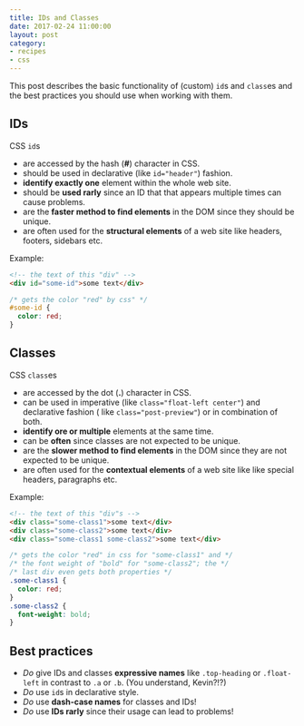 ```yaml
---
title: IDs and Classes
date: 2017-02-24 11:00:00
layout: post
category:
- recipes
- css
---
```


This post describes the basic functionality of (custom) `id`s and `class`es and the best
practices you should use when working with them.
<!-- more -->

## IDs

CSS `id`s
* are accessed by the hash (**#**) character in CSS.
* should be used in declarative (like `id="header"`) fashion.
* **identify exactly one** element within the whole web site.
* should be **used rarly** since an ID that that appears multiple times can cause problems.
* are the **faster method to find elements** in the DOM since they should be unique.
* are often used for the **structural elements** of a web site like headers, footers, sidebars etc.

Example:

```html
<!-- the text of this "div" -->
<div id="some-id">some text</div>
```

```css
/* gets the color "red" by css" */
#some-id {
  color: red;
}
```


## Classes

CSS `class`es
* are accessed by the dot (**.**) character in CSS.
* can be used in imperative (like `class="float-left center"`) and declarative fashion (
  like `class="post-preview"`) or in combination of both.
* **identify ore or multiple** elements at the same time.
* can be **often** since classes are not expected to be unique.
* are the **slower method to find elements** in the DOM since they are not expected to be unique.
* are often used for the **contextual elements** of a web site like like special headers, paragraphs etc.

Example:

```html
<!-- the text of this "div"s -->
<div class="some-class1">some text</div>
<div class="some-class2">some text</div>
<div class="some-class1 some-class2">some text</div>
```

```css
/* gets the color "red" in css for "some-class1" and */
/* the font weight of "bold" for "some-class2"; the */
/* last div even gets both properties */
.some-class1 {
  color: red;
}
.some-class2 {
  font-weight: bold;
}
```


## Best practices

* _Do_ give IDs and classes **expressive names** like `.top-heading` or `.float-left`
  in contrast to `.a` or `.b`. (You understand, Kevin?!?)
* _Do_ use `id`s in declarative style.
* _Do_ use **dash-case names** for classes and IDs!
* _Do_ use **IDs rarly** since their usage can lead to problems!
